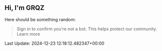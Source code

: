 ## Hi, I'm GRQZ
Here should be something random:  
> Sign in to confirm you're not a bot. This helps protect our community. Learn more


Last Update: 2024-12-23 12:18:12.482347+00:00
